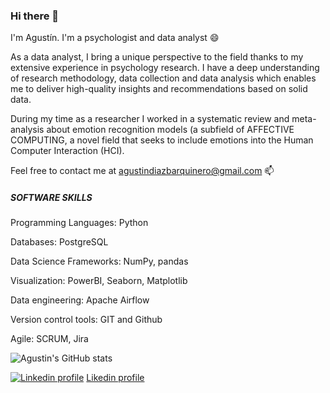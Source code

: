 ### Hi there 👋
I'm Agustín. I'm a psychologist and data analyst 😄


As a data analyst, I bring a unique perspective to the field thanks to my extensive experience in psychology research. I have a deep understanding of research methodology, data collection and data analysis which enables me to deliver high-quality insights and recommendations based on solid data.


During my time as a researcher I worked in a systematic review and meta-analysis about emotion recognition models (a subfield of AFFECTIVE COMPUTING, a novel field that seeks to include emotions into the Human Computer Interaction (HCI).

Feel free to contact me at agustindiazbarquinero@gmail.com 📫

##### SOFTWARE SKILLS
Programming Languages: Python

Databases: PostgreSQL

Data Science Frameworks: NumPy, pandas

Visualization: PowerBI, Seaborn, Matplotlib

Data engineering: Apache Airflow

Version control tools: GIT and Github

Agile: SCRUM, Jira

![Agustin's GitHub stats](https://github-readme-stats.vercel.app/api?username=agusdiazb)

[![Linkedin profile](https://cdn3.iconfinder.com/data/icons/socialnetworking/32/linkedin.png)](https://www.linkedin.com/in/agustindiazbarquinero) [Likedin profile](https://www.linkedin.com/in/agustindiazbarquinero)

<!--
**agusdiazb/agusdiazb** is a ✨ _special_ ✨ repository because its `README.md` (this file) appears on your GitHub profile.

Here are some ideas to get you started:

- 🔭 I’m currently working on ...
- 🌱 I’m currently learning ...
- 👯 I’m looking to collaborate on ...
- 🤔 I’m looking for help with ...
- 💬 Ask me about ...
- 📫 How to reach me: ...
- 😄 Pronouns: ...
- ⚡ Fun fact: ...
![Agustin's GitHub stats](https://github-readme-stats.vercel.app/api?username=agusdiazb)
[![Top Langs](https://github-readme-stats.vercel.app/api/top-langs/?username=agusdiazb&layout=compact&exclude_repo=website&langs_count=6&hide=scss)](https://github.com/anuraghazra/github-readme-stats)
-->
